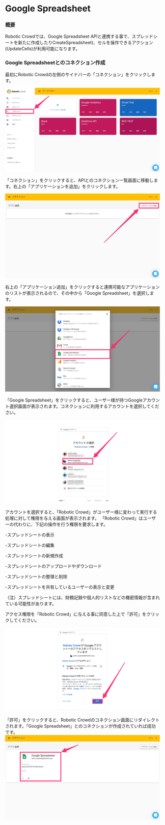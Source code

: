 # Google Spreadsheet

### 概要

Robotic Crowdでは、Google Spreadsheet APIと連携する事で、スプレッドシートを新たに作成したりCreateSpreadsheet)、セルを操作できるアクション(UpdateCells)が利用可能になります。

###  Google Spreadsheetとのコネクション作成

最初にRobotic Crowdの左側のサイドバーの「コネクション」をクリックします。

![](../.gitbook/assets/connection_click.png)

「コネクション」をクリックすると、APIとのコネクション一覧画面に移動します。右上の「アプリケーションを追加」をクリックします。

![](../.gitbook/assets/connection_ui.png)

右上の「アプリケーション追加」をクリックすると連携可能なアプリケーションのリストが表示されるので、その中から「Google Spreadsheet」を選択します。

![](../.gitbook/assets/connection_list_sheet.png)

「Google Spreadsheet」をクリックすると、ユーザー様が持つGoogleアカウント選択画面が表示されます。コネクションに利用するアカウントを選択してください。

![](../.gitbook/assets/google_account.png)

アカウントを選択すると、「Robotic Crowd」がユーザー様に変わって実行する処理に対して権限を与える画面が表示されます。
「Robotic Crowd」はユーザーの代わりに、下記の操作を行う権限を要求します。

-スプレッドシートの表示

-スプレッドシートの編集

-スプレッドシートの新規作成

-スプレッドシートのアップロードやダウンロード

-スプレッドシートの整理と削除

-スプレッドシートを共有しているユーザーの表示と変更

（注）スプレッドシートには、財務記録や個人的リストなどの機密情報が含まれている可能性があります。

アクセス権限を「Robotic Crowd」に与える事に同意した上で「許可」をクリックしてください。

![](../.gitbook/assets/sheet_integrations.png)

「許可」をクリックすると、Robotic Crowdのコネクション画面にリダイレクトされます。「Google Spreadsheet」とのコネクションが作成されていれば成功です。
![](../.gitbook/assets/set_sheet.png)